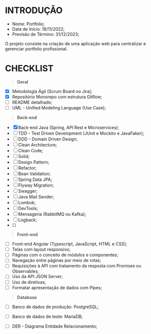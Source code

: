 # INTRODUÇÃO

- Nome: Portfolio;
- Data de Início: 18/11/2022;
- Previsão de Término: 31/12/2023;

O projeto consiste na criação de uma aplicação web para centralizar e gerenciar portfolio profissional. 


# CHECKLIST

> __Geral__

- [x] Metodologia Ágil (Scrum Board no Jira);
- [x] Repositório Monorepo com estrutura Gitflow;
- [ ] README detalhado;
- [ ] UML - Unified Modeling Language (Use Case);

> __Back-end__

- [x] Back-end Java (Spring, API Rest e Microservices);
- [ ] TDD - Test Driven Development (JUnit e Mockito e JavaFaker);
- [ ] DDD - Domain Driven Design;
- [ ] Clean Architecture;
- [ ] Clean Code;
- [ ] Solid;
- [ ] Design Pattern;
- [ ] Refactor;
- [ ] Bean Validation;
- [ ] Spring Data JPA;
- [ ] Flyway Migration;
- [ ] Swagger;
- [ ] Java Mail Sender;
- [ ] Lombok; 
- [ ] DevTools;
- [ ] Mensageria (RabbitMQ ou Kafka);
- [ ] Logback;
- [ ] 

> __Front-end__

- [ ] Front-end Angular (Typescript, JavaScript, HTML e CSS);
- [ ] Telas com layout responsivo;
- [ ] Páginas com o conceito de módulos e componentes;
- [ ] Navegação entre páginas por meio de rotas;
- [ ] Requisições à API com tratamento da resposta com Promises ou Observables;
- [ ] Uso da API JSON Server;
- [ ] Uso de diretivas;
- [ ] Formatar apresentação de dados com Pipes;

> __Database__

- [ ] Banco de dados de produção: PostgreSQL;
- [ ] Banco de dados de teste: MariaDB;
- [ ] DER - Diagrama Entidade Relacionamento;





